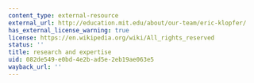 ```yaml
---
content_type: external-resource
external_url: http://education.mit.edu/about/our-team/eric-klopfer/
has_external_license_warning: true
license: https://en.wikipedia.org/wiki/All_rights_reserved
status: ''
title: research and expertise
uid: 082de549-e0bd-4e2b-ad5e-2eb19ae063e5
wayback_url: ''
---
```

